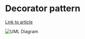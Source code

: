 # Decorator pattern

[Link to article](http://www.growingwiththeweb.com/2012/11/design-patterns-decorator-pattern.html)

![UML Diagram](http://www.growingwiththeweb.com/images/2012/11/04/decorator-uml.svg)
